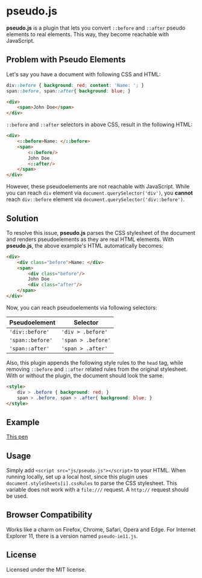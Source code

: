 # pseudo.js

**pseudo.js** is a plugin that lets you convert `::before` and `::after` pseudo elements to real elements. This way, they become reachable with JavaScript.

## Problem with Pseudo Elements
Let's say you have a document with following CSS and HTML:
```css
div::before { background: red; content: 'Name: '; }
span::before, span::after{ background: blue; }
```
```html
<div>
    <span>John Doe</span>
</div>
```
`::before` and `::after` selectors in above CSS, result in the following HTML:
```html
<div>
    <::before>Name: </::before>
    <span>
        <::before/>
        John Doe
        <::after/>
    </span>
</div>
```
However, these pseudoelements are not reachable with JavaScript. While you can reach `div` element via `document.querySelector('div')`, you **cannot** reach `div::before` element via `document.querySelector('div::before')`.

## Solution

To resolve this issue, **pseudo.js** parses the CSS stylesheet of the document and renders pseudoelements as they are real HTML elements. With  **pseudo.js**, the above example's HTML automatically becomes:
```html
<div>
    <div class="before">Name: </div>
    <span>
        <div class="before"/>
        John Doe
        <div class="after"/>
    </span>
</div>
```
Now, you can reach pseudoelements via following selectors:

| Pseudoelement | Selector |
|--|--|
|  `'div::before'` | `'div > .before'` |
|  `'span::before'` | `'span > .before'` |
|  `'span::after'` | `'span > .after'` |

Also, this plugin appends the following style rules to the `head` tag, while removing `::before` and `::after` related rules from the original stylesheet. With or  without the plugin, the document should look the same.
```html
<style>
    div > .before { background: red; }
    span > .before, span > .after{ background: blue; }
</style>
```
## Example
[This pen](https://codepen.io/onurkerimov/pen/dKNgZY)

## Usage
Simply add `<script src="js/pseudo.js"></script>` to your HTML. When running locally, set up a local host, since this plugin uses `document.styleSheets[i].cssRules` to parse the CSS stylesheet. This variable does not work with a `file:///` request. A `http://` request should be used.


## Browser Compatibility

Works like a charm on Firefox, Chrome, Safari, Opera and Edge. For Internet Explorer 11, there is a version named `pseudo-ie11.js`.

## License

Licensed under the MIT license.
